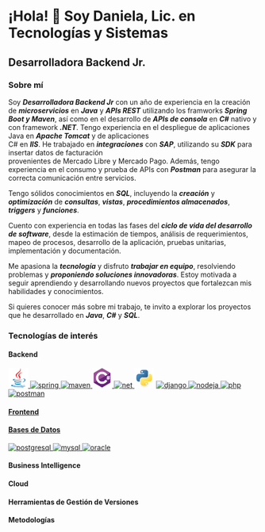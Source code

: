 # ¡Hola! 👋 Soy Daniela, Lic. en Tecnologías y Sistemas 

## Desarrolladora Backend Jr.

### Sobre mí

Soy ***Desarrolladora Backend Jr*** con un año de experiencia en la creación de ***microservicios*** en ***Java*** y ***APIs REST*** utilizando los framworks ***Spring Boot y Maven***, 
así como en el desarrollo de ***APIs de consola*** en ***C#*** nativo y con framework ***.NET***. Tengo experiencia en el despliegue de aplicaciones Java en ***Apache Tomcat*** y de aplicaciones <br>C# en ***IIS***. He trabajado en ***integraciones*** con ***SAP***, utilizando su ***SDK*** para insertar datos 
de facturación <br>provenientes de Mercado Libre y Mercado Pago. Además, tengo experiencia en el consumo y prueba de APIs con ***Postman*** para asegurar la correcta comunicación entre servicios.

Tengo sólidos conocimientos en ***SQL***, incluyendo la ***creación*** y ***optimización*** de ***consultas***, ***vistas***, ***procedimientos almacenados***, ***triggers*** y ***funciones***.

Cuento con experiencia en todas las fases del ***ciclo de vida del desarrollo de software***, desde la estimación de tiempos, análisis de requerimientos, mapeo de procesos, 
desarrollo de la aplicación, pruebas unitarias, implementación y documentación.

Me apasiona la ***tecnología*** y disfruto ***trabajar en equipo***, resolviendo problemas y ***proponiendo soluciones innovadoras***. Estoy motivada a seguir aprendiendo y desarrollando nuevos proyectos que fortalezcan mis <br>habilidades y conocimientos.

Si quieres conocer más sobre mi trabajo, te invito a explorar los proyectos que he desarrollado en ***Java***, ***C#*** y ***SQL***.


### Tecnologías de interés 

#### Backend 
<p align="left">  
  <a href="https://www.java.com" target="_blank" rel="noreferrer"> <img src="https://raw.githubusercontent.com/devicons/devicon/master/icons/java/java-original.svg" alt="java" width="40" height="40"/> </a> 
  <a href="https://spring.io/" target="_blank" rel="noreferrer"> <img src="https://www.vectorlogo.zone/logos/springio/springio-icon.svg" alt="spring" width="40" height="40"/> </a> 
  <a href="https://maven.apache.org" target="_blank" rel="noreferrer"> <img src="https://www.vectorlogo.zone/logos/apache_maven/apache_maven-ar21.svg" alt="maven" width="50" height="40"/> </a>
  <a href="https://www.w3schools.com/cs/" target="_blank" rel="noreferrer"> <img src="https://raw.githubusercontent.com/devicons/devicon/master/icons/csharp/csharp-original.svg" alt="c#" width="40" height="40"/> 
  </a> 
  <a href="https://learn.microsoft.com/es-es/dotnet/" target="_blank" rel="noreferrer"> <img src="https://www.vectorlogo.zone/logos/dotnet/dotnet-tile.svg" alt="net" width="40" height="40"/> </a>
  <a href="https://www.python.org" target="_blank" rel="noreferrer"> <img src="https://raw.githubusercontent.com/devicons/devicon/master/icons/python/python-original.svg" alt="python" width="40" height="40"/></a>
  <a href="https://docs.djangoproject.com/en/5.1/" target="_blank" rel="noreferrer"> <img src="https://www.vectorlogo.zone/logos/djangoproject/djangoproject-ar21.svg" alt="django" width="50" height="40"/> </a>
  <a href="https://nodejs.org/docs/latest/api/" target="_blank" rel="noreferrer"> <img src="https://www.vectorlogo.zone/logos/nodejs/nodejs-ar21.svg" alt="nodeja" width="50" height="40"/> </a>
  <a href="https://nodejs.org/docs/latest/api/" target="_blank" rel="noreferrer"> <img src="https://www.vectorlogo.zone/logos/php/php-ar21.svg" alt="php" width="50" height="40"/> </a>
  <a href="https://www.postman.com/" target="_blank" rel="noreferrer"> <img src="https://www.vectorlogo.zone/logos/getpostman/getpostman-ar21.svg" alt="postman" width="50" height="40"/> 
</p>

####  Frontend

#### Bases de Datos
<p align="left"> 
  </a> <a href="https://www.postgresql.org" target="_blank" rel="noreferrer"> <img src="https://www.vectorlogo.zone/logos/postgresql/postgresql-ar21.svg" alt="postgresql" width="60" height="40"/> </a>
    <a href="https://www.mysql.com/" target="_blank" rel="noreferrer"> <img src="https://www.vectorlogo.zone/logos/mysql/mysql-ar21.svg" alt="mysql" width="60" height="40"/> 
<a href="https://www.oracle.com/" target="_blank" rel="noreferrer"> <img src="https://www.vectorlogo.zone/logos/oracle/oracle-ar21.svg" alt="oracle" width="60" height="40"/> </a>
</p>

#### Business Intelligence

#### Cloud

#### Herramientas de Gestión de Versiones

#### Metodologías
